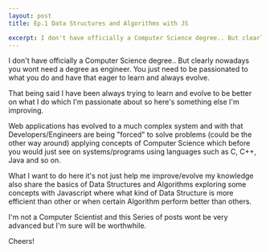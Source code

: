 ```yaml
---
layout: post
title: Ep.1 Data Structures and Algorithms with JS

excerpt: I don't have officially a Computer Science degree.. But clearly nowadays you wont need a degree as engineer. You just need to be passionate to what you do and have that eager to learn and always evolve.
---
```


I don't have officially a Computer Science degree.. But clearly nowadays you wont need a degree as engineer. You just need to be passionated to what you do and have that eager to learn and always evolve.

That being said I have been always trying to learn and evolve to be better on what I do which I'm passionate about so here's something else I'm improving.

Web applications has evolved to a much complex system and with that Developers/Engineers are being "forced" to solve problems (could be the other way around) applying concepts of Computer Science which before you would just see on systems/programs using languages such as C, C++, Java and so on.

What I want to do here it's not just help me improve/evolve my knowledge also share the basics of Data Structures and Algorithms exploring some concepts with Javascript where what kind of Data Structure is more efficient than other or when certain Algorithm perform better than others.

I'm not a Computer Scientist and this Series of posts wont be very advanced but I'm sure will be worthwhile.

Cheers!